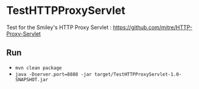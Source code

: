 # TestHTTPProxyServlet

Test for the Smiley's HTTP Proxy Servlet : https://github.com/mitre/HTTP-Proxy-Servlet

## Run

 - `mvn clean package`
 - `java -Dserver.port=8888 -jar target/TestHTTPProxyServlet-1.0-SNAPSHOT.jar`

